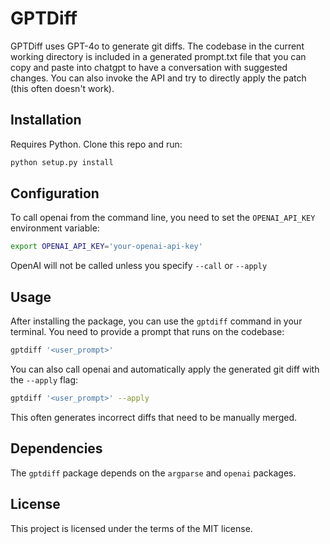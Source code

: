 # GPTDiff

GPTDiff uses GPT-4o to generate git diffs. The codebase in the current working directory is included in a generated prompt.txt file that you can copy and paste into chatgpt to have a conversation with suggested changes. You can also invoke the API and try to directly apply the patch (this often doesn't work).

## Installation

Requires Python. Clone this repo and run:

```bash
python setup.py install
```

## Configuration

To call openai from the command line, you need to set the `OPENAI_API_KEY` environment variable:

```bash
export OPENAI_API_KEY='your-openai-api-key'
```

OpenAI will not be called unless you specify `--call` or `--apply`

## Usage

After installing the package, you can use the `gptdiff` command in your terminal. You need to provide a prompt that runs on the codebase:

```bash
gptdiff '<user_prompt>'
```

You can also call openai and automatically apply the generated git diff with the `--apply` flag:

```bash
gptdiff '<user_prompt>' --apply
```

This often generates incorrect diffs that need to be manually merged.

## Dependencies

The `gptdiff` package depends on the `argparse` and `openai` packages.

## License

This project is licensed under the terms of the MIT license.

